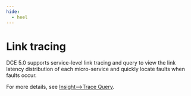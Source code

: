 ```yaml
---
hide:
  - heel
---
```


# Link tracing

DCE 5.0 supports service-level link tracing and query to view the link latency distribution of each micro-service and quickly locate faults when faults occur.

For more details, see [Insight-->Trace Query](../../../insight/user-guide/data-query/trace.md).
